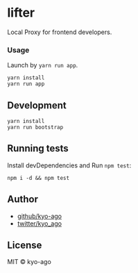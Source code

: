 # lifter

Local Proxy for frontend developers.

### Usage

Launch by `yarn run app`.

    yarn install
    yarn run app

## Development

    yarn install
    yarn run bootstrap

## Running tests

Install devDependencies and Run `npm test`:

    npm i -d && npm test

## Author

- [github/kyo-ago](https://github.com/kyo-ago)
- [twitter/kyo_ago](https://twitter.com/kyo_ago)

## License

MIT © kyo-ago
